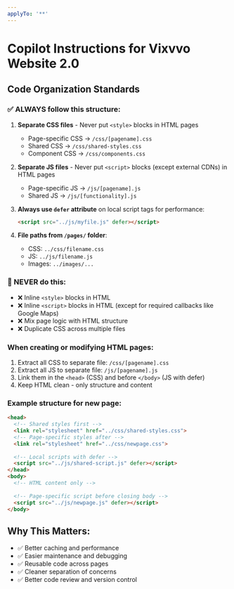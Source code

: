 ```yaml
---
applyTo: '**'
---
```

# Copilot Instructions for Vixvvo Website 2.0

## Code Organization Standards

### ✅ ALWAYS follow this structure:

1. **Separate CSS files** - Never put `<style>` blocks in HTML pages
   - Page-specific CSS → `/css/[pagename].css`
   - Shared CSS → `/css/shared-styles.css`
   - Component CSS → `/css/components.css`

2. **Separate JS files** - Never put `<script>` blocks (except external CDNs) in HTML pages
   - Page-specific JS → `/js/[pagename].js`
   - Shared JS → `/js/[functionality].js`

3. **Always use `defer` attribute** on local script tags for performance:
   ```html
   <script src="../js/myfile.js" defer></script>
   ```

4. **File paths from `/pages/` folder**:
   - CSS: `../css/filename.css`
   - JS: `../js/filename.js`
   - Images: `../images/...`

### 🚫 NEVER do this:

- ❌ Inline `<style>` blocks in HTML
- ❌ Inline `<script>` blocks in HTML (except for required callbacks like Google Maps)
- ❌ Mix page logic with HTML structure
- ❌ Duplicate CSS across multiple files

### When creating or modifying HTML pages:

1. Extract all CSS to separate file: `/css/[pagename].css`
2. Extract all JS to separate file: `/js/[pagename].js`
3. Link them in the `<head>` (CSS) and before `</body>` (JS with defer)
4. Keep HTML clean - only structure and content

### Example structure for new page:

```html
<head>
  <!-- Shared styles first -->
  <link rel="stylesheet" href="../css/shared-styles.css">
  <!-- Page-specific styles after -->
  <link rel="stylesheet" href="../css/newpage.css">
  
  <!-- Local scripts with defer -->
  <script src="../js/shared-script.js" defer></script>
</head>
<body>
  <!-- HTML content only -->
  
  <!-- Page-specific script before closing body -->
  <script src="../js/newpage.js" defer></script>
</body>
```

## Why This Matters:

- ✅ Better caching and performance
- ✅ Easier maintenance and debugging
- ✅ Reusable code across pages
- ✅ Cleaner separation of concerns
- ✅ Better code review and version control
